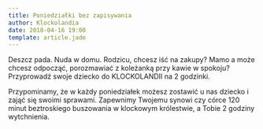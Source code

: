 ```yaml
---
title: Poniedziałki bez zapisywania
author: Klockolandia
date: 2018-04-16 19:00
template: article.jade
---
```


Deszcz pada.
Nuda w domu. 
Rodzicu, chcesz iść na zakupy? 
Mamo a może chcesz odpocząć, porozmawiać z koleżanką przy kawie w spokoju?
Przyprowadź swoje dziecko do KLOCKOLANDII na 2 godzinki.

<span class="more"></span>

Przypominamy, że w każdy poniedziałek możesz zostawić u nas dziecko i zająć się swoimi sprawami. Zapewnimy Twojemu synowi czy córce 120 minut beztroskiego buszowania w klockowym królestwie, a Tobie 2 godziny wytchnienia.